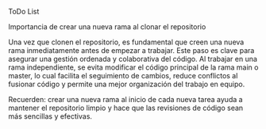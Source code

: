 ToDo List

Importancia de crear una nueva rama al clonar el repositorio

Una vez que clonen el repositorio, es fundamental que creen una nueva rama inmediatamente antes de empezar a trabajar. Este paso es clave para asegurar una gestión ordenada y colaborativa del código. Al trabajar en una rama independiente, se evita modificar el código principal de la rama main o master, lo cual facilita el seguimiento de cambios, reduce conflictos al fusionar código y permite una mejor organización del trabajo en equipo.

Recuerden: crear una nueva rama al inicio de cada nueva tarea ayuda a mantener el repositorio limpio y hace que las revisiones de código sean más sencillas y efectivas.

